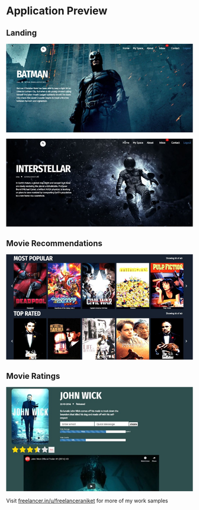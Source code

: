 <h1>Application Preview</h1>

<h2>Landing</h2>

<img src="screens/ad1813.jpg">

![](screens/cc123d.jpg)

<h2>Movie Recommendations</h2>

<img src="screens/95b8b9.jpg">
<h2>Movie Ratings</h2> 

<img src="screens/676356.jpg">

<p>Visit <a href="freelancer.in/u/freelanceraniket">freelancer.in/u/freelanceraniket</a> for more of my work samples</p>

